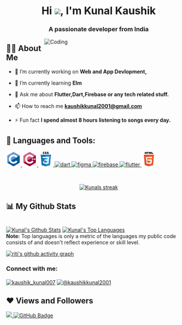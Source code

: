 
<h1 align="center">Hi <img src="https://raw.githubusercontent.com/MartinHeinz/MartinHeinz/master/wave.gif" width="30px">, I'm Kunal Kaushik</h1>
<h3 align="center">A passionate developer from India</h3>
<img align="right" alt="Coding" width="400" src="https://cdn.dribbble.com/users/1162077/screenshots/3848914/programmer.gif">


## 🙋‍♂️ About Me 

- 🔭 I’m currently working on **Web and App Devlopment,**

- 🌱 I’m currently learning **Elm**

- 💬 Ask me about **Flutter,Dart,Firebase or any tech related stuff.**

- 📫 How to reach me **kaushikkunal2001@gmail.com**

- ⚡ Fun fact **I spend almost 8 hours listening to songs every day.**


## 🚀 Languages and Tools:

<p align="left"> <a href="https://www.cprogramming.com/" target="_blank" rel="noreferrer"> <img src="https://raw.githubusercontent.com/devicons/devicon/master/icons/c/c-original.svg" alt="c" width="40" height="40"/> </a> <a href="https://www.w3schools.com/cpp/" target="_blank" rel="noreferrer"> <img src="https://raw.githubusercontent.com/devicons/devicon/master/icons/cplusplus/cplusplus-original.svg" alt="cplusplus" width="40" height="40"/> </a> <a href="https://www.w3schools.com/css/" target="_blank" rel="noreferrer"> <img src="https://raw.githubusercontent.com/devicons/devicon/master/icons/css3/css3-original-wordmark.svg" alt="css3" width="40" height="40"/> </a> <a href="https://dart.dev" target="_blank" rel="noreferrer"> <img src="https://www.vectorlogo.zone/logos/dartlang/dartlang-icon.svg" alt="dart" width="40" height="40"/> </a> <a href="https://www.figma.com/" target="_blank" rel="noreferrer"> <img src="https://www.vectorlogo.zone/logos/figma/figma-icon.svg" alt="figma" width="40" height="40"/> </a> <a href="https://firebase.google.com/" target="_blank" rel="noreferrer"> <img src="https://www.vectorlogo.zone/logos/firebase/firebase-icon.svg" alt="firebase" width="40" height="40"/> </a> <a href="https://flutter.dev" target="_blank" rel="noreferrer"> <img src="https://www.vectorlogo.zone/logos/flutterio/flutterio-icon.svg" alt="flutter" width="40" height="40"/> </a> <a href="https://www.w3.org/html/" target="_blank" rel="noreferrer"> <img src="https://raw.githubusercontent.com/devicons/devicon/master/icons/html5/html5-original-wordmark.svg" alt="html5" width="40" height="40"/> </a> </p>
<br/><p align="center">
    <a href="https://github.com/Kunal-8789/github-readme-streak-stats">
        <img title="🔥 Get streak stats for your profile at git.io/streak-stats" alt="Kunals streak" src="https://github-readme-streak-stats.herokuapp.com/?user=kunal-8789&theme=black-ice&hide_border=true&stroke=0000&background=060A0CD0"/>
    </a>
</p>

## 📊 My Github Stats

  <br/>
    <a href="https://github.com/Kunal-8789/github-readme-stats"><img alt="Kunal's Github Stats" src="https://github-readme-stats.vercel.app/api?username=Kunal-8789&show_icons=true&count_private=true&theme=react&hide_border=true&bg_color=0D1117" /></a>
  <a href="https://github.com/kunal-8789/github-readme-stats"><img alt="Kunal's Top Languages" src="https://github-readme-stats.vercel.app/api/top-langs/?username=kunal-8789&langs_count=8&count_private=true&layout=compact&theme=react&hide_border=true&bg_color=0D1117" /></a>
  <br/>
  <b>Note:</b> Top languages is only a metric of the languages my public code consists of and doesn't reflect experience or skill level.


<br/>

<!-- ACTIVITY GRAPH TRACKER -->
[![riti's github activity graph](https://activity-graph.herokuapp.com/graph?username=Kunal-8789&theme=react-dark)](https://github.com/Kunal-8789/github-readme-activity-graph)

<h3 align="left">Connect with me:</h3>
<p align="left">
<a href="https://instagram.com/kaushik_kunal007" target="blank"><img align="center" src="https://raw.githubusercontent.com/rahuldkjain/github-profile-readme-generator/master/src/images/icons/Social/instagram.svg" alt="kaushik_kunal007" height="30" width="40" /></a>
<a href="https://medium.com/@kaushikkunal2001" target="blank"><img align="center" src="https://raw.githubusercontent.com/rahuldkjain/github-profile-readme-generator/master/src/images/icons/Social/medium.svg" alt="@kaushikkunal2001" height="30" width="40" /></a>
</p>

## ❤ Views and Followers
<a href="https://github.com/Meghna-DAS/github-profile-views-counter">
    <img src="https://komarev.com/ghpvc/?username=kunal-8789">
</a>
<a href="https://github.com/kunal-8789?tab=followers"><img src="https://img.shields.io/github/followers/kunal-8789?label=Followers&style=social" alt="GitHub Badge">
</a>
